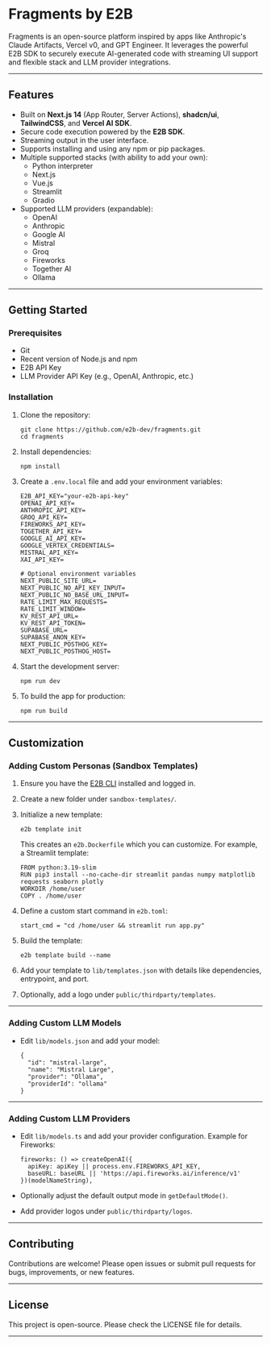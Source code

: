 
# Fragments by E2B

Fragments is an open-source platform inspired by apps like Anthropic's Claude Artifacts, Vercel v0, and GPT Engineer. It leverages the powerful E2B SDK to securely execute AI-generated code with streaming UI support and flexible stack and LLM provider integrations.

---

## Features

- Built on **Next.js 14** (App Router, Server Actions), **shadcn/ui**, **TailwindCSS**, and **Vercel AI SDK**.
- Secure code execution powered by the **E2B SDK**.
- Streaming output in the user interface.
- Supports installing and using any npm or pip packages.
- Multiple supported stacks (with ability to add your own):
  - Python interpreter
  - Next.js
  - Vue.js
  - Streamlit
  - Gradio
- Supported LLM providers (expandable):
  - OpenAI
  - Anthropic
  - Google AI
  - Mistral
  - Groq
  - Fireworks
  - Together AI
  - Ollama

---

## Getting Started

### Prerequisites

- Git
- Recent version of Node.js and npm
- E2B API Key
- LLM Provider API Key (e.g., OpenAI, Anthropic, etc.)

### Installation

1. Clone the repository:

   ```
   git clone https://github.com/e2b-dev/fragments.git
   cd fragments
   ```

2. Install dependencies:

   ```
   npm install
   ```

3. Create a `.env.local` file and add your environment variables:

   ```
   E2B_API_KEY="your-e2b-api-key"
   OPENAI_API_KEY=
   ANTHROPIC_API_KEY=
   GROQ_API_KEY=
   FIREWORKS_API_KEY=
   TOGETHER_API_KEY=
   GOOGLE_AI_API_KEY=
   GOOGLE_VERTEX_CREDENTIALS=
   MISTRAL_API_KEY=
   XAI_API_KEY=

   # Optional environment variables
   NEXT_PUBLIC_SITE_URL=
   NEXT_PUBLIC_NO_API_KEY_INPUT=
   NEXT_PUBLIC_NO_BASE_URL_INPUT=
   RATE_LIMIT_MAX_REQUESTS=
   RATE_LIMIT_WINDOW=
   KV_REST_API_URL=
   KV_REST_API_TOKEN=
   SUPABASE_URL=
   SUPABASE_ANON_KEY=
   NEXT_PUBLIC_POSTHOG_KEY=
   NEXT_PUBLIC_POSTHOG_HOST=
   ```

4. Start the development server:

   ```
   npm run dev
   ```

5. To build the app for production:

   ```
   npm run build
   ```

---

## Customization

### Adding Custom Personas (Sandbox Templates)

1. Ensure you have the [E2B CLI](https://e2b.dev/) installed and logged in.
2. Create a new folder under `sandbox-templates/`.
3. Initialize a new template:

   ```
   e2b template init
   ```

   This creates an `e2b.Dockerfile` which you can customize. For example, a Streamlit template:

   ```
   FROM python:3.19-slim
   RUN pip3 install --no-cache-dir streamlit pandas numpy matplotlib requests seaborn plotly
   WORKDIR /home/user
   COPY . /home/user
   ```

4. Define a custom start command in `e2b.toml`:

   ```
   start_cmd = "cd /home/user && streamlit run app.py"
   ```

5. Build the template:

   ```
   e2b template build --name 
   ```

6. Add your template to `lib/templates.json` with details like dependencies, entrypoint, and port.

7. Optionally, add a logo under `public/thirdparty/templates`.

---

### Adding Custom LLM Models

- Edit `lib/models.json` and add your model:

  ```
  {
    "id": "mistral-large",
    "name": "Mistral Large",
    "provider": "Ollama",
    "providerId": "ollama"
  }
  ```

---

### Adding Custom LLM Providers

- Edit `lib/models.ts` and add your provider configuration. Example for Fireworks:

  ```
  fireworks: () => createOpenAI({
    apiKey: apiKey || process.env.FIREWORKS_API_KEY,
    baseURL: baseURL || 'https://api.fireworks.ai/inference/v1'
  })(modelNameString),
  ```

- Optionally adjust the default output mode in `getDefaultMode()`.

- Add provider logos under `public/thirdparty/logos`.

---

## Contributing

Contributions are welcome! Please open issues or submit pull requests for bugs, improvements, or new features.

---

## License

This project is open-source. Please check the LICENSE file for details.

---
